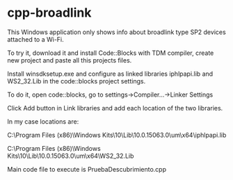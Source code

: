 # cpp-broadlink

This Windows application only shows info about broadlink type SP2 devices attached to a Wi-Fi.

To try it, download it and install Code::Blocks with TDM compiler, create new project and paste all this projects files.

Install winsdksetup.exe and configure as linked libraries iphlpapi.lib and WS2_32.Lib in the code::blocks project settings.

To do it, open code::blocks, go to settings->Compiler...->Linker Settings

Click Add button in Link libraries and add each location of the two libraries.

In my case locations are:

C:\Program Files (x86)\Windows Kits\10\Lib\10.0.15063.0\um\x64\iphlpapi.lib

C:\Program Files (x86)\Windows Kits\10\Lib\10.0.15063.0\um\x64\WS2_32.Lib

Main code file to execute is PruebaDescubrimiento.cpp
